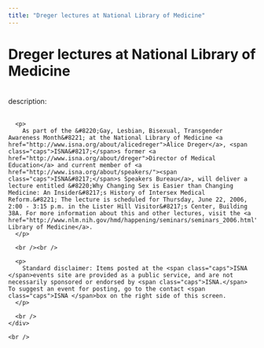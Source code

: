 ```yaml
---
title: "Dreger lectures at National Library of Medicine"
---
```


# Dreger lectures at National Library of Medicine

<div class="flexinode-body flexinode-2">
  <div class="flexinode-textarea-1">
    <div class="form-item">
      <br /> <label>description:</label><br /><br /> 
      
      <p>
        As part of the &#8220;Gay, Lesbian, Bisexual, Transgender Awareness Month&#8221; at the National Library of Medicine <a href="http://www.isna.org/about/alicedreger">Alice Dreger</a>, <span class="caps">ISNA&#8217;</span>s former <a href="http://www.isna.org/about/dreger">Director of Medical Education</a> and current member of <a href="http://www.isna.org/about/speakers/"><span class="caps">ISNA&#8217;</span>s Speakers Bureau</a>, will deliver a lecture entitled &#8220;Why Changing Sex is Easier than Changing Medicine: An Insider&#8217;s History of Intersex Medical Reform.&#8221; The lecture is scheduled for Thursday, June 22, 2006, 2:00 - 3:15 p.m. in the Lister Hill Visitor&#8217;s Center, Building 38A. For more information about this and other lectures, visit the <a href="http://www.nlm.nih.gov/hmd/happening/seminars/seminars_2006.html">National Library of Medicine</a>.
      </p>
      
      <br /><br />
      
      <p>
        Standard disclaimer: Items posted at the <span class="caps">ISNA </span>events site are provided as a public service, and are not necessarily sponsored or endorsed by <span class="caps">ISNA.</span> To suggest an event for posting, go to the contact <span class="caps">ISNA </span>box on the right side of this screen.
      </p>
      
      <br />
    </div>
    
    <br />
  </div>
</div>